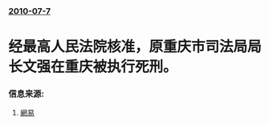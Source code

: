 ### [2010-07-7](/news/2010/07/7/index.md)

##### 
#  经最高人民法院核准，原重庆市司法局局长文强在重庆被执行死刑。




### 信息来源:

1. [網易](https://web.archive.org/web/20100710204022/http://news.163.com/10/0707/10/6B01D2E00001124J.html)

